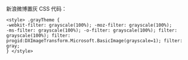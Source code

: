 新浪微博置灰 CSS 代码：<pre><code>&lt;style&gt;
.grayTheme {
        -webkit-filter: grayscale(100%);
        -moz-filter: grayscale(100%);
        -ms-filter: grayscale(100%);
        -o-filter: grayscale(100%);
        filter: grayscale(100%);
        filter: progid:DXImageTransform.Microsoft.BasicImage(grayscale=1);
        filter: gray;
      }
&lt;/style&gt;
</code></pre>